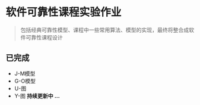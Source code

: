 # 软件可靠性课程实验作业
> 包括经典可靠性模型、课程中一些常用算法、模型的实现，最终将整合成软件可靠性课程设计

## 已完成
+ J-M模型
+ G-O模型
+ U-图
+ Y-图
**持续更新中 ...**

